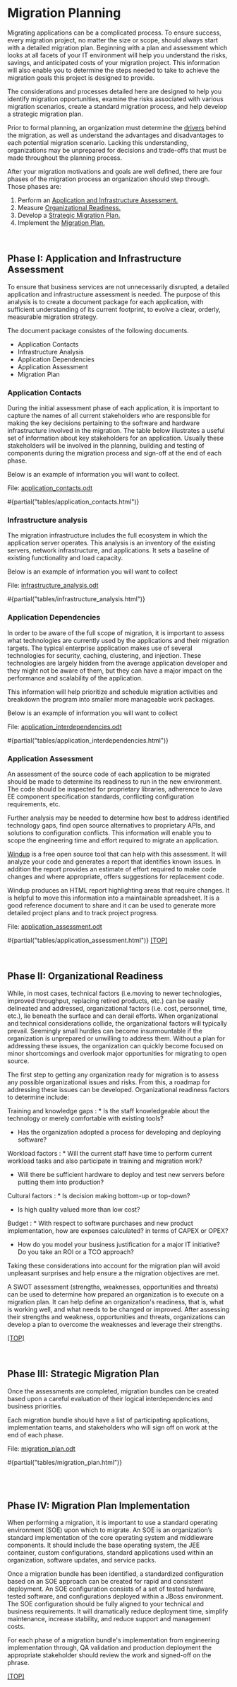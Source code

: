 Migration Planning <a id="pageTop"/>
==================

Migrating applications can be a complicated process. To ensure success, every migration project, no matter the size or scope, should always start with a detailed migration plan. Beginning with a plan and assessment which looks at all facets of your IT environment will help you understand the risks, savings, and anticipated costs of your migration project. This information will also enable you to determine the steps needed to take to achieve the migration goals this project is designed to provide.

The considerations and processes detailed here are designed to help you identify migration opportunities, examine the risks associated with various migration scenarios, create a standard migration process, and help develop a strategic migration plan. 

Prior to formal planning, an organization must determine the [drivers](#{site.base_url}/migration-drivers) behind the migration, as well as understand the advantages and disadvantages to each potential migration scenario. Lacking this understanding, organizations may be unprepared for decisions and trade-offs that must be made throughout the planning process. 

After your migration motivations and goals are well defined, there are four phases of the migration process an organization should step through.  Those phases are: 

1. Perform an [Application and Infrastructure Assessment.](#ApplicationandInfrastucture)  
2. Measure [Organizational Readiness.](#organizationalReadiness)
3. Develop a [Strategic Migration Plan.](#strategicMigrationPlan)
4. Implement the [Migration Plan.](#migrationPlan) 

<br/>

Phase I: Application and Infrastructure Assessment <a id="ApplicationandInfrastucture"/>
------------------------------------------------

To ensure that business services are not unnecessarily disrupted, a detailed application and infrastructure assessment is needed. The purpose of this analysis is to create a document package for each application, with sufficient understanding of its current footprint, to evolve a clear, orderly, measurable migration strategy.

The document package consistes of the following documents.  

* Application Contacts 
* Infrastructure Analysis
* Application Dependencies
* Application Assessment
* Migration Plan

### Application Contacts ###

During the initial assessment phase of each application, it is important to capture the names of all current stakeholders who are responsible for making the  key decisions pertaining to the software and hardware infrastructure involved in the migration. The table below illustrates a useful set of information about key stakeholders for an application. Usually these stakeholders will be involved in the planning, building and testing of components during the migration process and sign-off at the end of each phase.  

Below is an example of information you will want to collect.  

File: [application_contacts.odt](#{site.base_url}/forms/application_contacts.odt)

#{partial("tables/application_contacts.html")}

### Infrastructure analysis ###

The migration infrastructure includes the full ecosystem in which the application server operates. This analysis is an inventory of the existing servers, network infrastructure, and applications. It sets a baseline of existing functionality and load capacity.

Below is an example of information you will want to collect 

File: [infrastructure_analysis.odt]({site.base_url}/forms/infrastructure_analysis.odt)

#{partial("tables/infrastructure_analysis.html")}


### Application Dependencies ###

In order to be aware of the full scope of migration, it is important to assess what technologies are currently used by the applications and their migration targets. The typical enterprise application makes use of several technologies for security, caching, clustering, and injection. These technologies are largely hidden from the average application developer and they might not be aware of them, but they can have a major impact on the performance and scalability of the application.  

This information will help prioritize and schedule migration activities and breakdown the program into smaller more manageable work packages.  

Below is an example of information you will want to collect 

File: [application_interdependencies.odt](#{site.base_url}/forms/application_interdependencies.odt)

#{partial("tables/application_interdependencies.html")}

### Application Assessment ###
   
An assessment of the source code of each application to be migrated should be made to determine its readiness to run in the new environment.  The code should be inspected for proprietary libraries, adherence to Java EE component specification standards, conflicting configuration requirements, etc. 

Further analysis may be needed to determine how best to address identified technology gaps, find open source alternatives to proprietary APIs, and solutions to configuration conflicts.  This information will enable you to scope the engineering time and effort required to migrate an application.  
   
[Windup](#{site.base_url}/discover) is a free open source tool that can help with this assessment. It will analyze your code and generates a report that identifies known issues. In addition the report provides an estimate of effort required to make code changes and where appropriate, offers suggestions for replacement code. 

Windup produces an HTML report highlighting areas that require changes. It is helpful to move this information into a maintainable spreadsheet. It is a good reference document to share and it can be used to generate more detailed project plans and to track project progress.  

File: [application_assessment.odt](#{site.base_url}/forms/application_assessment.odt)

#{partial("tables/application_assessment.html")}
[[TOP]](#pageTop)

<br/>

Phase II: Organizational Readiness <a id="organizationalReadiness"/>
----------------------------------

While, in most cases, technical factors (i.e.moving to newer technologies, improved throughput, replacing retired products, etc.) can be easily delineated and addressed, organizational factors (i.e. cost, personnel, time, etc.), lie beneath the surface and can derail efforts. When organizational  and technical considerations collide, the organizational factors will typically prevail. Seemingly small hurdles can become insurmountable if the organization is unprepared or unwilling to address them. Without a plan for addressing these issues, the organization can quickly become focused on minor shortcomings and overlook major opportunities for migrating to open source.   

The first step to getting any organization ready for migration is to assess any possible organizational issues and risks. From this, a roadmap for addressing these issues can be developed. Organizational readiness factors to determine include:

Training and knowledge gaps
: * Is the staff knowledgeable about the technology or merely comfortable with existing tools?  
  * Has the organization adopted a process for developing and deploying software?  

Workload factors
: * Will the current staff have time to perform current workload tasks and also participate in training and migration work?  
  * Will there be sufficient hardware to deploy and test new servers before putting them into production?  

Cultural factors
: * Is decision making bottom-up or  top-down?
  * Is high quality valued more than low cost?


Budget
: * With respect to software purchases and new product implementation, how are expenses calculated? in terms of CAPEX or OPEX?  
  * How do you model your business justification for a major IT initiative? Do you take an ROI or a TCO approach?


Taking these considerations into account for the migration plan will avoid unpleasant surprises and help ensure a the migration objectives are met.  

A SWOT assessment (strengths, weaknesses, opportunities and threats) can be used to determine how prepared an organization is to execute on a migration plan. It can  help define an organization's readiness, that is, what is working well, and what needs to be changed or improved. After assessing their strengths and weakness, opportunities and threats, organizations can develop a plan to overcome the weaknesses and leverage their strengths. 

[[TOP]](#pageTop)

<br/>

Phase III: Strategic Migration Plan <a id="strategicMigrationPlan"/> 
-----------------------------------
   
Once the assessments are completed, migration bundles can be created based upon a careful evaluation of their logical interdependencies and business priorities. 

Each migration bundle should have a list of participating applications, implementation teams, and stakeholders who will sign off on work at the end of each phase.  
    
File: [migration_plan.odt](#{site.base_url}/forms/migration_plan.odt)

#{partial("tables/migration_plan.html")}

<br/><br/>

Phase IV: Migration Plan Implementation <a id="migrationPlan"/>
---------------------------------------

When performing a migration, it is important to use a standard operating environment (SOE) upon which to migrate. An SOE is an organization’s standard implementation of the core operating system and middleware components. It should include the base operating system, the JEE container, custom configurations, standard applications used within an organization, software updates, and service packs.  
   
Once a migration bundle has been identified, a standardized configuration based on an SOE approach can be created for rapid and consistent deployment. An SOE configuration consists of a set of tested hardware, tested software,  and configurations deployed within a JBoss environment. The SOE configuration should be fully aligned to your technical and business requirements. It will dramatically reduce deployment time, simplify maintenance, increase stability, and reduce support and management costs.  

For each phase of a migration bundle's implementation from engineering implementation through,  QA validation and production deployment the appropriate stakeholder should review the work and signed-off on the phrase.  

[[TOP]](#pageTop)

